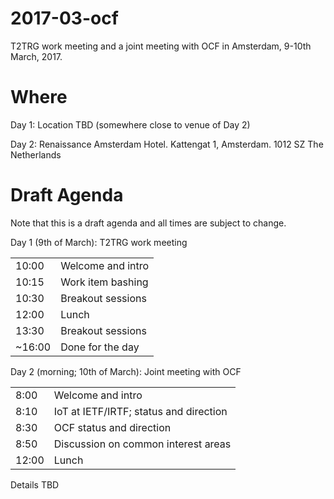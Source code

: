 # 2017-03-ocf
T2TRG work meeting and a joint meeting with OCF in Amsterdam, 9-10th March, 2017.

# Where

Day 1: Location TBD (somewhere close to venue of Day 2)

Day 2: 
Renaissance Amsterdam Hotel. Kattengat 1, Amsterdam. 1012 SZ The Netherlands


# Draft Agenda

Note that this is a draft agenda and all times are subject to change.

Day 1 (9th of March): T2TRG work meeting

|        |                   |
|--------|-------------------|
| 10:00  | Welcome and intro |
| 10:15  | Work item bashing |
| 10:30  | Breakout sessions | 
| 12:00  | Lunch             |
| 13:30  | Breakout sessions |
| ~16:00 | Done for the day  |

Day 2 (morning; 10th of March): Joint meeting with OCF

|        |                   |
|--------|-------------------|
| 8:00   | Welcome and intro |
| 8:10   | IoT at IETF/IRTF; status and direction |
| 8:30   | OCF status and direction | 
| 8:50   | Discussion on common interest areas |
| 12:00  | Lunch |

Details TBD
